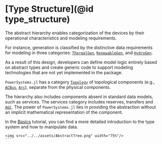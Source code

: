 # [Type Structure](@id type_structure)

The abstract hierarchy enables categorization of the devices by their operational
characteristics and modeling requirements.

For instance, generation is classified by the distinctive
data requirements for modeling in three categories: [`ThermalGen`](@ref), [`RenewableGen`](@ref),
and [`HydroGen`](@ref).

As a result of this design, developers can define model logic entirely based on abstract
types and create generic code to support modeling technologies that are not yet
implemented in the package.

`PowerSystems.jl` has a category [`Topology`](@ref) of topological components
(e.g., [`ACBus`](@ref), [`Arc`](@ref)), separate from the physical components.

The hierarchy also includes components absent in standard data models, such as services.
The services category includes reserves, transfers and [`AGC`](@ref). The power of `PowerSystems.jl`
lies in providing the abstraction without an implicit mathematical representation of the component.

In the [Basics](@ref) tutorial, you can find a more detailed introduction to the type system and how to manipulate data.

```@raw html
<img src="../../assets/AbstractTree.png" width="75%"/>
``` ⠀
